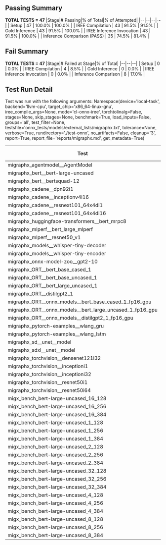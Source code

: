 ## Passing Summary

**TOTAL TESTS = 47**
|Stage|# Passing|% of Total|% of Attempted|
|--|--|--|--|
| Setup | 47 | 100.0% | 100.0% |
| IREE Compilation | 43 | 91.5% | 91.5% |
| Gold Inference | 43 | 91.5% | 100.0% |
| IREE Inference Invocation | 43 | 91.5% | 100.0% |
| Inference Comparison (PASS) | 35 | 74.5% | 81.4% |
## Fail Summary

**TOTAL TESTS = 47**
|Stage|# Failed at Stage|% of Total|
|--|--|--|
| Setup | 0 | 0.0% |
| IREE Compilation | 4 | 8.5% |
| Gold Inference | 0 | 0.0% |
| IREE Inference Invocation | 0 | 0.0% |
| Inference Comparison | 8 | 17.0% |
## Test Run Detail
Test was run with the following arguments:
Namespace(device='local-task', backend='llvm-cpu', target_chip='x86_64-linux-gnu', iree_compile_args=None, mode='cl-onnx-iree', torchtolinalg=False, stages=None, skip_stages=None, benchmark=True, load_inputs=False, groups='all', test_filter=None, testsfile='onnx_tests/models/external_lists/migraphx.txt', tolerance=None, verbose=True, rundirectory='./test-onnx', no_artifacts=False, cleanup='3', report=True, report_file='reports/migraphx.md', get_metadata=True)

| Test | Exit Status | Mean Benchmark Time (ms) | Notes |
|--|--|--|--|
| migraphx_agentmodel__AgentModel | Numerics | 1.2915379633860928 | |
| migraphx_bert__bert-large-uncased | PASS | 368.87394698957604 | |
| migraphx_bert__bertsquad-12 | compilation | None | |
| migraphx_cadene__dpn92i1 | PASS | 206.16962605466446 | |
| migraphx_cadene__inceptionv4i16 | PASS | 5709.32258789738 | |
| migraphx_cadene__resnext101_64x4di1 | PASS | 430.8039341121912 | |
| migraphx_cadene__resnext101_64x4di16 | PASS | 5347.920234004657 | |
| migraphx_huggingface-transformers__bert_mrpc8 | PASS | 429.3335936963558 | |
| migraphx_mlperf__bert_large_mlperf | Numerics | 423.05541411042213 | |
| migraphx_mlperf__resnet50_v1 | PASS | 95.31344473361969 | |
| migraphx_models__whisper-tiny-decoder | PASS | 31.325202153036084 | |
| migraphx_models__whisper-tiny-encoder | Numerics | 189.33535863955817 | |
| migraphx_onnx-model-zoo__gpt2-10 | compilation | None | |
| migraphx_ORT__bert_base_cased_1 | PASS | 90.10697635156767 | |
| migraphx_ORT__bert_base_uncased_1 | PASS | 98.35255695950416 | |
| migraphx_ORT__bert_large_uncased_1 | PASS | 253.75783443450928 | |
| migraphx_ORT__distilgpt2_1 | PASS | 29.99828313139901 | |
| migraphx_ORT__onnx_models__bert_base_cased_1_fp16_gpu | Numerics | 98.45495348175366 | |
| migraphx_ORT__onnx_models__bert_large_uncased_1_fp16_gpu | Numerics | 247.74464343984923 | |
| migraphx_ORT__onnx_models__distilgpt2_1_fp16_gpu | Numerics | 46.96302790017355 | |
| migraphx_pytorch-examples__wlang_gru | PASS | 85.55416410995853 | |
| migraphx_pytorch-examples__wlang_lstm | PASS | 42.05904430931522 | |
| migraphx_sd__unet__model | import_model | None | |
| migraphx_sdxl__unet__model | import_model | None | |
| migraphx_torchvision__densenet121i32 | PASS | 1491.6357199350994 | |
| migraphx_torchvision__inceptioni1 | PASS | 208.42569776707225 | |
| migraphx_torchvision__inceptioni32 | PASS | 5803.319970766704 | |
| migraphx_torchvision__resnet50i1 | PASS | 90.96666565164924 | |
| migraphx_torchvision__resnet50i64 | PASS | 5489.234158148368 | |
| migx_bench_bert-large-uncased_16_128 | PASS | 2653.089808921019 | |
| migx_bench_bert-large-uncased_16_256 | PASS | 4067.1078972518444 | |
| migx_bench_bert-large-uncased_16_384 | Numerics | 5799.6701536079245 | |
| migx_bench_bert-large-uncased_1_128 | PASS | 159.8622544358174 | |
| migx_bench_bert-large-uncased_1_256 | PASS | 308.20582869152224 | |
| migx_bench_bert-large-uncased_1_384 | PASS | 442.2307995458444 | |
| migx_bench_bert-large-uncased_2_128 | PASS | 409.1578759253025 | |
| migx_bench_bert-large-uncased_2_256 | PASS | 582.4399466315905 | |
| migx_bench_bert-large-uncased_2_384 | PASS | 808.1644649306933 | |
| migx_bench_bert-large-uncased_32_128 | PASS | 5085.376276324192 | |
| migx_bench_bert-large-uncased_32_256 | PASS | 8073.14287001888 | |
| migx_bench_bert-large-uncased_32_384 | Numerics | 11115.765079855919 | |
| migx_bench_bert-large-uncased_4_128 | PASS | 743.8905201852322 | |
| migx_bench_bert-large-uncased_4_256 | PASS | 1186.8215488890805 | |
| migx_bench_bert-large-uncased_4_384 | PASS | 1545.5731836458046 | |
| migx_bench_bert-large-uncased_8_128 | PASS | 1322.9528044660885 | |
| migx_bench_bert-large-uncased_8_256 | PASS | 2098.6461266875267 | |
| migx_bench_bert-large-uncased_8_384 | PASS | 2912.7921971182027 | |
